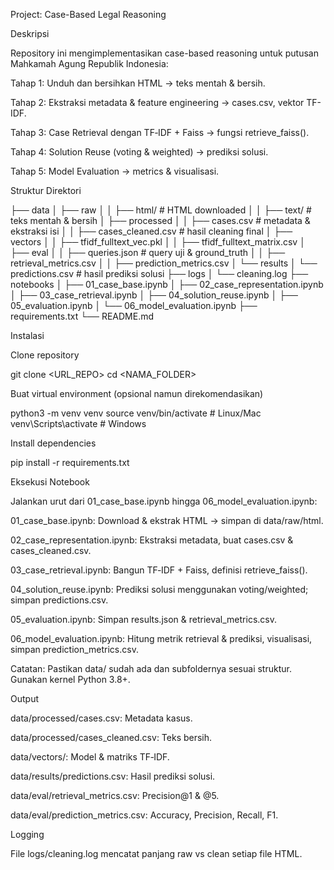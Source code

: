 Project: Case-Based Legal Reasoning

Deskripsi

Repository ini mengimplementasikan case-based reasoning untuk putusan Mahkamah Agung Republik Indonesia:

Tahap 1: Unduh dan bersihkan HTML → teks mentah & bersih.

Tahap 2: Ekstraksi metadata & feature engineering → cases.csv, vektor TF-IDF.

Tahap 3: Case Retrieval dengan TF‑IDF + Faiss → fungsi retrieve_faiss().

Tahap 4: Solution Reuse (voting & weighted) → prediksi solusi.

Tahap 5: Model Evaluation → metrics & visualisasi.

Struktur Direktori

├── data
│   ├── raw
│   │   ├── html/             # HTML downloaded
│   │   ├── text/             # teks mentah & bersih
│   ├── processed
│   │   ├── cases.csv         # metadata & ekstraksi isi
│   │   ├── cases_cleaned.csv # hasil cleaning final
│   ├── vectors
│   │   ├── tfidf_fulltext_vec.pkl
│   │   ├── tfidf_fulltext_matrix.csv
│   ├── eval
│   │   ├── queries.json      # query uji & ground_truth
│   │   ├── retrieval_metrics.csv
│   │   ├── prediction_metrics.csv
│   └── results
│       └── predictions.csv   # hasil prediksi solusi
├── logs
│   └── cleaning.log
├── notebooks
│   ├── 01_case_base.ipynb
│   ├── 02_case_representation.ipynb
│   ├── 03_case_retrieval.ipynb
│   ├── 04_solution_reuse.ipynb
│   ├── 05_evaluation.ipynb
│   └── 06_model_evaluation.ipynb
├── requirements.txt
└── README.md

Instalasi

Clone repository

git clone <URL_REPO>
cd <NAMA_FOLDER>

Buat virtual environment (opsional namun direkomendasikan)

python3 -m venv venv
source venv/bin/activate   # Linux/Mac
venv\Scripts\activate    # Windows

Install dependencies

pip install -r requirements.txt

Eksekusi Notebook

Jalankan urut dari 01_case_base.ipynb hingga 06_model_evaluation.ipynb:

01_case_base.ipynb: Download & ekstrak HTML → simpan di data/raw/html.

02_case_representation.ipynb: Ekstraksi metadata, buat cases.csv & cases_cleaned.csv.

03_case_retrieval.ipynb: Bangun TF‑IDF + Faiss, definisi retrieve_faiss().

04_solution_reuse.ipynb: Prediksi solusi menggunakan voting/weighted; simpan predictions.csv.

05_evaluation.ipynb: Simpan results.json & retrieval_metrics.csv.

06_model_evaluation.ipynb: Hitung metrik retrieval & prediksi, visualisasi, simpan prediction_metrics.csv.

Catatan: Pastikan data/ sudah ada dan subfoldernya sesuai struktur. Gunakan kernel Python 3.8+.

Output

data/processed/cases.csv: Metadata kasus.

data/processed/cases_cleaned.csv: Teks bersih.

data/vectors/: Model & matriks TF‑IDF.

data/results/predictions.csv: Hasil prediksi solusi.

data/eval/retrieval_metrics.csv: Precision@1 & @5.

data/eval/prediction_metrics.csv: Accuracy, Precision, Recall, F1.

Logging

File logs/cleaning.log mencatat panjang raw vs clean setiap file HTML.